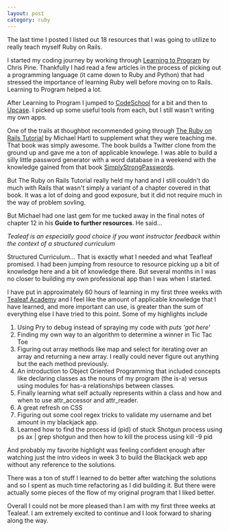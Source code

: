 ```yaml
---
layout: post
category: ruby
---
```

The last time I posted I listed out 18 resources that I was going to utilize
to really teach myself Ruby on Rails.

I started my coding journey by working
through [Learning to Program](https://pine.fm/LearnToProgram/) by Chris Pine.
Thankfully I had read a few articles in the process of picking out a programming
language (it came down to Ruby and Python) that had stressed the importance of
learning Ruby well before moving on to Rails. Learning to Program helped a lot.

After Learning to Program I jumped to [CodeSchool](https://www.codeschool.com)
for a bit and then to [Upcase](http://upcase.com). I picked up some useful tools
from each, but I still wasn't writing my own apps.

One of the trails at thoughbot recommended going through [The Ruby on Rails
Tutorial](https://www.railstutorial.org) by Michael Hartl to supplement what
they were teaching me. That book was simply awesome. The book builds a Twitter clone
from the ground up and gave me a ton of applicable knowlege. I was able to build
a silly little password generator with a word database in a weekend with the
knowledge gained from that book [SimplyStrongPasswords](http://simplystrongpasswords.com).

But The Ruby on Rails Tutorial really held my hand and I still couldn't do much
with Rails that wasn't simply a variant of a chapter covered in that book. It
was a lot of doing and good exposure, but it did not require much in the way of
problem sovling.

But Michael had one last gem for me tucked away in the final notes of chapter 12
in his **Guide to further resources**. He said...

*Tealeaf is an especially good choice if you want instructor feedback within
the context of a structured curriculum*

Structured Curriculum... That is exactly what I needed and what Teafleaf promised.
I had been jumping from resource to resource picking up a bit of knowledge here
and a bit of knowledge there. But several months in I was no closer to building
my own professional app than I was when I started.

I have put in approximately 60 hours of learning in my first three weeks with
[Tealeaf Academy](https://www.gotealeaf.com) and I feel like the amount of
applicable knowledge that I have learned, and more important can use, is greater
than the sum of everything else I have tried to this point. Some of my highlights
include

1. Using Pry to debug instead of spraying my code with *puts 'got here'*
2. Finding my own way to an algorithm to determine a winner in Tic Tac Toe
3. Figuring out array methods like map and select for iterating over an array
    and returning a new array. I really could never figure out anything but the
    each method previously.
4. An introduction to Object Oriented Programming that included concepts like
    declaring classes as the nouns of my program (the is-a) versus using modules
    for has-a relationships between classes.
5. Finally learning what self actually represents within a class and how and
    when to use attr\_accessor and attr\_reader.
6. A great refresh on CSS
7. Figuring out some cool regex tricks to validate my username and bet amount
    in my blackjack app.
8. Learned how to find the process id (pid) of stuck Shotgun process using
    ps ax | grep shotgun and then how to kill the process using kill -9 pid

And probably my favorite highlight was feeling confident enough after watching
just the intro videos in week 3 to build the Blackjack web app without any reference
to the solutions.

There was a ton of stuff I learned to do better after watching the solutions and
so I spent as much time refactoring as I did building it. But there were actually
some pieces of the flow of my original program that I liked better.

Overall I could not be more pleased than I am with my first three weeks at Tealeaf.
I am extremely excited to continue and I look forward to sharing along the way.
